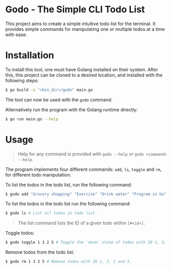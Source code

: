 # Godo - The Simple CLI Todo List

This project aims to create a simple intuitive todo list for the terminal. It provides simple commands for manipulating one or multiple todos at a time with ease.


# Installation

To install this tool, one must have Golang installed on their system. After this, this project can be cloned to a desired location, and installed with the following steps:

```bash
$ go build -o "<bin_dir>/godo" main.go
```

The tool can now be used with the `godo` command.


Alternatively run the program with the Golang runtime directly:

```bash
$ go run main.go --help
```

# Usage

> Help for any command is provided with `godo --help` or `godo <command> --help`.

The program implements four different commands: `add`, `ls`, `toggle` and `rm`, for different todo manipulation:


To list the todos in the todo list, run the following command:
```bash
$ godo add "Grocery shopping" "Exercise" "Drink water" "Program in Go" # Add four different todo list entries.
```

To list the todos in the todo list run the following command:
```bash
$ godo ls # List all todos in todo list.
```
> The list command lists the ID of a given todo within `[#<id>]`.

Toggle todos:
```bash
$ godo toggle 1 3 2 5 # Toggle the 'done' state of todos with ID 1, 3, 2 and 5.
```

Remove todos from the todo list:
```bash
$ godo rm 1 3 2 5 # Remove todos with ID 1, 3, 2 and 5.
```
